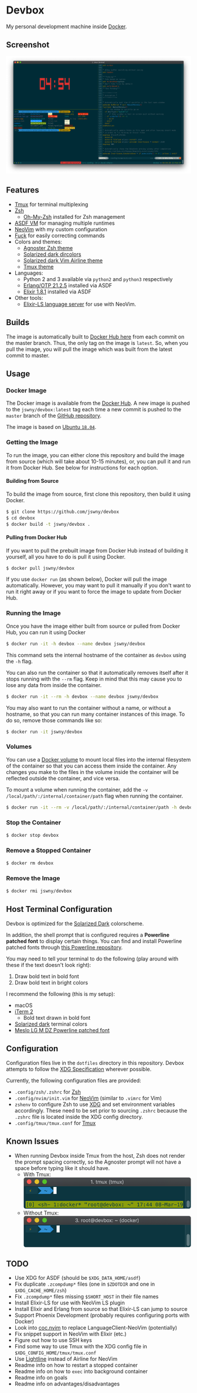 # Devbox
My personal development machine inside [Docker](https://www.docker.com/).

## Screenshot
![Screenshot](images/screenshot.png)

## Features
- [Tmux](https://github.com/tmux/tmux) for terminal multiplexing
- [Zsh](http://zsh.sourceforge.net/)
  - [Oh-My-Zsh](https://github.com/robbyrussell/oh-my-zsh) installed for Zsh management
- [ASDF VM](https://github.com/asdf-vm/asdf) for managing multiple runtimes
- [NeoVim](https://neovim.io/) with my custom configuration
- [Fuck](https://github.com/nvbn/thefuck) for easily correcting commands
- Colors and themes:
    - [Agnoster Zsh theme](https://github.com/agnoster/agnoster-zsh-theme)
    - [Solarized dark dircolors](https://github.com/seebi/dircolors-solarized)
    - [Solarized dark Vim Airline theme](https://github.com/vim-airline/vim-airline-themes)
    - [Tmux theme](https://github.com/jimeh/tmux-themepack) 
- Languages:
  - Python 2 and 3 available via `python2` and `python3` respectively
  - [Erlang/OTP 21.2.5](https://www.erlang.org/) installed via ASDF
  - [Elixir 1.8.1](https://elixir-lang.org/) installed via ASDF
- Other tools:
  - [Elixir-LS language server](https://github.com/elixir-lsp/elixir-ls) for use with NeoVim.

## Builds
The image is automatically built to [Docker Hub here](https://hub.docker.com/r/jswny/devbox) from each commit on the master branch. Thus, the only tag on the image is `latest`. So, when you pull the image, you will pull the image which was built from the latest commit to master.

## Usage
### Docker Image
The Docker image is available from the [Docker Hub](https://hub.docker.com/r/jswny/devbox). A new image is pushed to the `jswny/devbox:latest` tag each time a new commit is pushed to the `master` branch of the [GitHub repository](https://github.com/jswny/devbox).

The image is based on [Ubuntu `18.04`](https://hub.docker.com/_/ubuntu).

### Getting the Image
To run the image, you can either clone this repository and build the image from source (which will take about 10-15 minutes), or, you can pull it and run it from Docker Hub. See below for instructions for each option.

#### Building from Source
To build the image from source, first clone this repository, then build it using Docker.
```sh
$ git clone https://github.com/jswny/devbox
$ cd devbox
$ docker build -t jswny/devbox .
```

#### Pulling from Docker Hub
If you want to pull the prebuilt image from Docker Hub instead of building it yourself, all you have to do is pull it using Docker.
```sh
$ docker pull jswny/devbox
```
If you use `docker run` (as shown below), Docker will pull the image automatically. However, you may want to pull it manually if you don't want to run it right away or if you want to force the image to update from Docker Hub.

### Running the Image
Once you have the image either built from source or pulled from Docker Hub, you can run it using Docker
```sh
$ docker run -it -h devbox --name devbox jswny/devbox
```
This command sets the internal hostname of the container as `devbox` using the `-h` flag.

You can also run the container so that it automatically removes itself after it stops running with the `--rm` flag. Keep in mind that this may cause you to lose any data from inside the container.
```sh
$ docker run -it --rm -h devbox --name devbox jswny/devbox
```

You may also want to run the container without a name, or without a hostname, so that you can run many container instances of this image. To do so, remove those commands like so:
```sh
$ docker run -it jswny/devbox
```

### Volumes
You can use a [Docker volume](https://docs.docker.com/storage/volumes/) to mount local files into the internal filesystem of the container so that you can access them inside the container. Any changes you make to the files in the volume inside the container will be reflected outside the container, and vice versa.

To mount a volume when running the container, add the `-v /local/path/:/internal/container/path` flag when running the container.

```sh
$ docker run -it --rm -v /local/path/:/internal/container/path -h devbox --name devbox jswny/devbox
```

### Stop the Container
```sh
$ docker stop devbox
```

### Remove a Stopped Container
```sh
$ docker rm devbox
```

### Remove the Image
```sh
$ docker rmi jswny/devbox
```

## Host Terminal Configuration
Devbox is optimized for the [Solarized Dark](https://ethanschoonover.com/solarized/) colorscheme.

In addition, the shell prompt that is configured requires a **Powerline patched font** to display certain things. You can find and install Powerline patched fonts through [this Powerline repository](https://github.com/powerline/fonts).

You may need to tell your terminal to do the following (play around with these if the text doesn't look right):
1. Draw bold text in bold font
2. Draw bold text in bright colors

I recommend the following (this is my setup):
- macOS
- [iTerm 2](https://www.iterm2.com/)
  - Bold text drawn in bold font
- [Solarized dark](https://ethanschoonover.com/solarized/) terminal colors
- [Meslo LG M DZ Powerline patched font](https://github.com/powerline/fonts)

## Configuration
Configuration files live in the `dotfiles` directory in this repository. Devbox attempts to follow the [XDG Specification](https://specifications.freedesktop.org/basedir-spec/basedir-spec-0.6.html) wherever possible.

Currently, the following configuration files are provided:
- `.config/zsh/.zshrc` for [Zsh](http://zsh.sourceforge.net/)
- `.config/nvim/init.vim` for [NeoVim](https://neovim.io/) (similar to `.vimrc` for Vim)
- `zshenv` to configure Zsh to use [XDG](https://specifications.freedesktop.org/basedir-spec/basedir-spec-0.6.html) and set environment variables accordingly. These need to be set prior to sourcing `.zshrc` because the `.zshrc` file is located inside the XDG config directory.
- `.config/tmux/tmux.conf` for [Tmux](https://github.com/tmux/tmux)

## Known Issues
- When running Devbox inside Tmux from the host, Zsh does not render the prompt spacing correctly, so the Agnoster prompt will not have a space before typing like it should have.
  - With Tmux:
  ![Issue with Tmux](images/issue-tmux-zsh-spacing-bad.png)
  - Without Tmux:
  ![Issue without Tmux](images/issue-tmux-zsh-spacing-good.png)

## TODO
- Use XDG for ASDF (should be `$XDG_DATA_HOME/asdf`)
- Fix duplicate `.zcompdump*` files (one in `$ZDOTDIR` and one in `$XDG_CACHE_HOME/zsh`)
- Fix `.zcompdump*` files missing `$SHORT_HOST` in their file names
- Install Elixir-LS for use with NeoVim LS plugin
- Install Elixir and Erlang from source so that Elixir-LS can jump to source
- Support Phoenix Development (probably requires configuring ports with Docker)
- Look into [coc.nvim](https://github.com/neoclide/coc.nvim) to replace LanguageClient-NeoVim (potentially)
- Fix snippet support in NeoVim with Elixir (etc.)
- Figure out how to use SSH keys
- Find some way to use Tmux with the XDG config file in `$XDG_CONFIG_HOME/tmux/tmux.conf`
- Use [Lightline](https://github.com/itchyny/lightline.vim) instead of Airline for NeoVim
- Readme info on how to restart a stopped container
- Readme info on how to `exec` into background container
- Readme info on goals
- Readme info on advantages/disadvantages